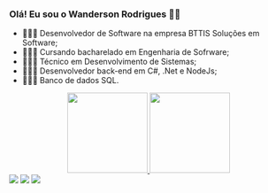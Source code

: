 ### Olá! Eu sou o Wanderson Rodrigues 👋🏽

- 👨🏽‍💻 Desenvolvedor de Software na empresa BTTIS Soluções em Software;
- 👨🏽‍💻 Cursando bacharelado em Engenharia de Sofrware;
- 👨🏽‍💻 Técnico em Desenvolvimento de Sistemas;
- 👨🏽‍💻 Desenvolvedor back-end em C#, .Net e NodeJs;
- 👨🏽‍💻 Banco de dados SQL.

<div align="center">
  <a href="https://github.com/Wandersonrp">
  <img height="145em" src="https://github-readme-stats.vercel.app/api?username=Wandersonrp&show_icons=true&theme=github_dark&include_all_commits=true&count_private=true"/>
  <img height="145em" src="https://github-readme-stats.vercel.app/api/top-langs/?username=Wandersonrp&layout=compact&langs_count=7&theme=github_dark"/>
</div>
<div>
    <a href="https://www.linkedin.com/in/wanderson-rodriguesp/" target="_blank"><img src="https://img.shields.io/badge/-LinkedIn-%230077B5?style=for-the-badge&logo=linkedin&logoColor=white" target="_blank"></a> 
    <a href="https://www.instagram.com/wanderson_rodriguesp/" target="_blank"><img src="https://img.shields.io/badge/-Instagram-%23E4405F?style=for-the-badge&logo=instagram&logoColor=white" target="_blank"></a>
     <a href = "mailto:wandersonrp.49@gmail.com"><img src="https://img.shields.io/badge/-Gmail-%23333?style=for-the-badge&logo=gmail&logoColor=white" target="_blank"></a>
  
<div>  
  
